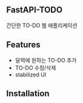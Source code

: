 ## FastAPI-TODO
간단한 TO-DO 웹 애플리케이션

## Features
- 달력에 원하는 TO-DO 추가
- TO-DO 수정/삭제
- stabilized UI

## Installation

